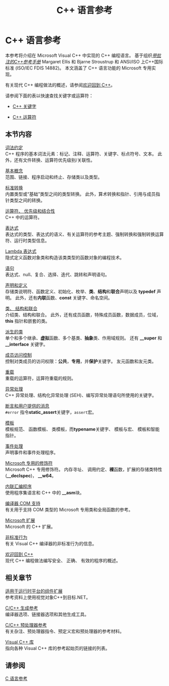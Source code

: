 ﻿---
title: C++ 语言参考
ms.custom: index-page
ms.date: 11/04/2016
helpviewer_keywords:
- language reference
- C++, language reference
- language reference, Visual C++
- Visual C++, language reference
ms.assetid: 4be9cacb-c862-4391-894a-3a118c9c93ce
ms.openlocfilehash: 8da5a4f7113bbb4256e45e7ec3c91a9c6677643c
ms.sourcegitcommit: 0ab61bc3d2b6cfbd52a16c6ab2b97a8ea1864f12
ms.translationtype: MT
ms.contentlocale: zh-CN
ms.lasthandoff: 04/23/2019
ms.locfileid: "62154654"
---
# <a name="c-language-reference"></a>C++ 语言参考

本参考将介绍在 Microsoft Visual C++ 中实现的 C++ 编程语言。 基于组织[*带批注的C++参考手册*](http://www.stroustrup.com/arm.html) Margaret Ellis 和 Bjarne Stroustrup 和 ANSI/ISO 上C++国际标准 (ISO/IEC FDIS 14882)。 本文涵盖了 C++ 语言功能的 Microsoft 专用实现。

有关现代 C++ 编程做法的概述，请参阅[欢迎回到 C++](welcome-back-to-cpp-modern-cpp.md)。

请参阅下面的表以快速查找关键字或运算符：

- [C++ 关键字](../cpp/keywords-cpp.md)

- [C++ 运算符](../cpp/cpp-built-in-operators-precedence-and-associativity.md)

## <a name="in-this-section"></a>本节内容

[词法约定](../cpp/lexical-conventions.md)<br/>
C++ 程序的基本词法元素：标记、注释、运算符、关键字、标点符号、文本。 此外，还有文件转换、运算符优先级别/关联性。

[基本概念](../cpp/basic-concepts-cpp.md)<br/>
范围、链接、程序启动和终止、存储类以及类型。

[标准转换](../cpp/standard-conversions.md)<br/>
内置类型或“基础”类型之间的类型转换。 此外，算术转换和指针、引用与成员指针类型之间的转换。

[运算符、 优先级和结合性](../cpp/cpp-built-in-operators-precedence-and-associativity.md)<br/>
C++ 中的运算符。

[表达式](../cpp/expressions-cpp.md)<br/>
表达式的类型、表达式的语义、有关运算符的参考主题、强制转换和强制转换运算符、运行时类型信息。

[Lambda 表达式](../cpp/lambda-expressions-in-cpp.md)<br/>
隐式定义函数对象类和构造该类类型的函数对象的编程技术。

[语句](../cpp/statements-cpp.md)<br/>
表达式、null、复合、选择、迭代、跳转和声明语句。

[声明和定义](declarations-and-definitions-cpp.md)<br/>
存储类说明符、函数定义、初始化、枚举、**类**、**结构**和**联合**声明以及 **typedef** 声明。 此外，还有**内联**函数、**const** 关键字、命名空间。

[类、 结构和联合](../cpp/classes-and-structs-cpp.md)<br/>
介绍类、结构和联合。 此外，还有成员函数，特殊成员函数，数据成员，位域，**this** 指针和嵌套的类。

[派生的类](../cpp/inheritance-cpp.md)<br/>
单个和多个继承、**虚拟**函数、多个基类、**抽象**类、作用域规则。 还有 **__super** 和 **__interface** 关键字。

[成员访问控制](../cpp/member-access-control-cpp.md)<br/>
控制对类成员的访问权限：**公共**，**专用**，并**保护**关键字。 友元函数和友元类。

[重载](operator-overloading.md)<br/>
重载的运算符，运算符重载的规则。

[异常处理](../cpp/exception-handling-in-visual-cpp.md)<br/>
C++ 异常处理、结构化异常处理 (SEH)、编写异常处理语句所使用的关键字。

[断言和用户提供的消息](../cpp/assertion-and-user-supplied-messages-cpp.md)<br/>
`#error` 指令**static_assert**关键字，`assert`宏。

[模板](../cpp/templates-cpp.md)<br/>
模板规范、 函数模板、 类模板，而**typename**关键字、 模板与宏、 模板和智能指针。

[事件处理](../cpp/event-handling.md)<br/>
声明事件和事件处理程序。

[Microsoft 专用的修饰符](../cpp/microsoft-specific-modifiers.md)<br/>
Microsoft C++ 专用修饰符。 内存寻址、 调用约定、**裸**函数，扩展的存储类特性 (**__declspec**)， **__w64**。

[内联汇编程序](../assembler/inline/inline-assembler.md)<br/>
使用程序集语言和 C++ 中的 **__asm**块。

[编译器 COM 支持](../cpp/compiler-com-support.md)<br/>
有关用于支持 COM 类型的 Microsoft 专用类和全局函数的参考。

[Microsoft 扩展](../cpp/microsoft-extensions.md)<br/>
Microsoft 的 C++ 扩展。

[非标准行为](../cpp/nonstandard-behavior.md)<br/>
有关 Visual C++ 编译器的非标准行为的信息。

[欢迎回到 C++](welcome-back-to-cpp-modern-cpp.md)<br/>
现代 C++ 编程做法编写安全、 正确、 有效的程序的概述。

## <a name="related-sections"></a>相关章节

[适用于运行时平台的组件扩展](../extensions/component-extensions-for-runtime-platforms.md)<br/>
参考资料上使用视觉对象C++到目标.NET。

[C/C++ 生成参考](../build/reference/c-cpp-building-reference.md)<br/>
编译器选项、链接器选项和其他生成工具。

[C/C++ 预处理器参考](../preprocessor/c-cpp-preprocessor-reference.md)<br/>
有关杂注、预处理器指令、预定义宏和预处理器的参考材料。

[Visual C++ 库](../standard-library/cpp-standard-library-reference.md)<br/>
指向各种 Visual C++ 库的参考起始页的链接的列表。

## <a name="see-also"></a>请参阅

[C 语言参考](../c-language/c-language-reference.md)
